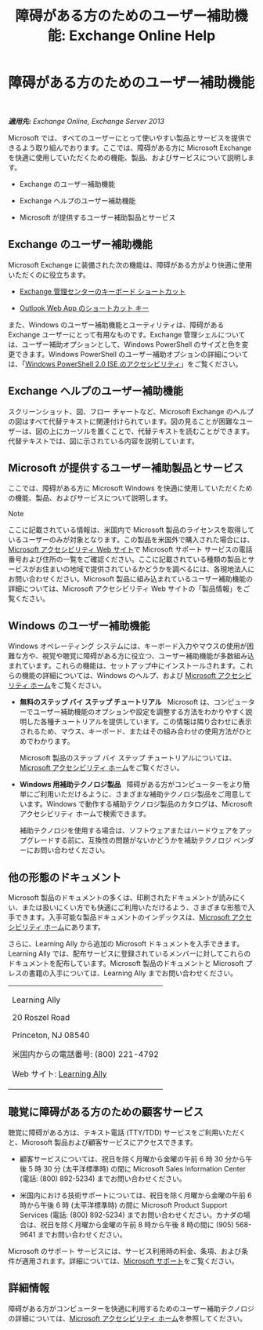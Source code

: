 ﻿---
title: '障碍がある方のためのユーザー補助機能: Exchange Online Help'
TOCTitle: 障碍がある方のためのユーザー補助機能
ms:assetid: a7203ebd-ffac-4a8d-a2d0-6c8a61c8eeb8
ms:mtpsurl: https://technet.microsoft.com/ja-jp/library/JJ150559(v=EXCHG.150)
ms:contentKeyID: 48269883
ms.date: 05/22/2018
mtps_version: v=EXCHG.150
ms.translationtype: HT
---

# 障碍がある方のためのユーザー補助機能

 

_**適用先:** Exchange Online, Exchange Server 2013_

Microsoft では、すべてのユーザーにとって使いやすい製品とサービスを提供できるよう取り組んでおります。ここでは、障碍がある方に Microsoft Exchange を快適に使用していただくための機能、製品、およびサービスについて説明します。

  - Exchange のユーザー補助機能

  - Exchange ヘルプのユーザー補助機能

  - Microsoft が提供するユーザー補助製品とサービス

## Exchange のユーザー補助機能

Microsoft Exchange に装備された次の機能は、障碍がある方がより快適に使用いただくのに役立ちます。

  - [Exchange 管理センターのキーボード ショートカット](keyboard-shortcuts-in-the-exchange-admin-center-exchange-online-protection-help.md)

  - [Outlook Web App のショートカット キー](https://go.microsoft.com/fwlink/p/?linkid=268079)

また、Windows のユーザー補助機能とユーティリティは、障碍がある Exchange ユーザーにとって有用なものです。Exchange 管理シェルについては、ユーザー補助オプションとして、Windows PowerShell のサイズと色を変更できます。Windows PowerShell のユーザー補助オプションの詳細については、「[Windows PowerShell 2.0 ISE のアクセシビリティ](https://go.microsoft.com/fwlink/p/?linkid=258240)」をご覧ください。

## Exchange ヘルプのユーザー補助機能

スクリーンショット、図、フロー チャートなど、Microsoft Exchange のヘルプの図はすべて代替テキストに関連付けられています。図の見ることが困難なユーザーは、図の上にカーソルを置くことで、代替テキストを読むことができます。代替テキストでは、図に示されている内容を説明しています。

## Microsoft が提供するユーザー補助製品とサービス

ここでは、障碍がある方に Microsoft Windows を快適に使用していただくための機能、製品、およびサービスについて説明します。


> [!NOTE]
> ここに記載されている情報は、米国内で Microsoft 製品のライセンスを取得しているユーザーのみが対象となります。この製品を米国外で購入された場合には、<A href="https://www.microsoft.com/enable">Microsoft アクセシビリティ Web サイト</A>で Microsoft サポート サービスの電話番号および住所の一覧をご確認ください。ここに記載されている種類の製品とサービスがお住まいの地域で提供されているかどうかを調べるには、各現地法人にお問い合わせください。Microsoft 製品に組み込まれているユーザー補助機能の詳細については、Microsoft アクセシビリティ Web サイトの「製品情報」をご覧ください。



## Windows のユーザー補助機能

Windows オペレーティング システムには、キーボード入力やマウスの使用が困難な方や、視覚や聴覚に障碍がある方に役立つ、ユーザー補助機能が多数組み込まれています。これらの機能は、セットアップ中にインストールされます。これらの機能の詳細については、Windows のヘルプ、および [Microsoft アクセシビリティ ホーム](https://go.microsoft.com/fwlink/p/?linkid=18139)をご覧ください。

  - **無料のステップ バイ ステップ チュートリアル**   Microsoft は、コンピューターでユーザー補助機能のオプションや設定を調整する方法をわかりやすく説明した各種チュートリアルを提供しています。この情報は隣り合わせに表示されるため、マウス、キーボード、またはその組み合わせの使用方法がひとめでわかります。
    
    Microsoft 製品のステップ バイ ステップ チュートリアルについては、[Microsoft アクセシビリティ ホーム](https://go.microsoft.com/fwlink/p/?linkid=18139)をご覧ください。

  - **Windows 用補助テクノロジ製品**   障碍がある方がコンピューターをより簡単にご利用いただけるように、さまざまな補助テクノロジ製品をご用意しています。Windows で動作する補助テクノロジ製品のカタログは、Microsoft アクセシビリティ ホームで検索できます。
    
    補助テクノロジを使用する場合は、ソフトウェアまたはハードウェアをアップグレードする前に、互換性の問題がないかどうかを補助テクノロジ ベンダーにお問い合わせください。

## 他の形態のドキュメント

Microsoft 製品のドキュメントの多くは、印刷されたドキュメントが読みにくい、または扱いにくい方でも快適にご利用いただけるよう、さまざまな形態で入手できます。入手可能な製品ドキュメントのインデックスは、[Microsoft アクセシビリティ ホーム](https://go.microsoft.com/fwlink/p/?linkid=18139)にあります。

さらに、Learning Ally から追加の Microsoft ドキュメントを入手できます。Learning Ally では、配布サービスに登録されているメンバーに対してこれらのドキュメントを配布しています。Microsoft 製品のドキュメントと Microsoft プレスの書籍の入手については、Learning Ally までお問い合わせください。


<table>
<colgroup>
<col style="width: 100%" />
</colgroup>
<tbody>
<tr class="odd">
<td><p>Learning Ally</p>
<p>20 Roszel Road</p>
<p>Princeton, NJ 08540</p>
<p>米国内からの電話番号: (800) 221-4792</p>
<p>Web サイト: <a href="https://www.learningally.org/">Learning Ally</a></p></td>
</tr>
</tbody>
</table>


## 聴覚に障碍がある方のための顧客サービス

聴覚に障碍がある方は、テキスト電話 (TTY/TDD) サービスをご利用いただくと、Microsoft 製品および顧客サービスにアクセスできます。

  - 顧客サービスについては、祝日を除く月曜から金曜の午前 6 時 30 分から午後 5 時 30 分 (太平洋標準時) の間に Microsoft Sales Information Center (電話: (800) 892-5234) までお問い合わせください。

  - 米国内における技術サポートについては、祝日を除く月曜から金曜の午前 6 時から午後 6 時 (太平洋標準時) の間に Microsoft Product Support Services (電話: (800) 892-5234) までお問い合わせください。カナダの場合は、祝日を除く月曜から金曜の午前 8 時から午後 8 時の間に (905) 568-9641 までお問い合わせください。

Microsoft のサポート サービスには、サービス利用時の料金、条項、および条件が適用されます。詳細については、[Microsoft サポート](https://go.microsoft.com/fwlink/p/?linkid=18142)をご覧ください。

## 詳細情報

障碍がある方がコンピューターを快適に利用するためのユーザー補助テクノロジの詳細については、[Microsoft アクセシビリティ ホーム](http://go.microsoft.com/fwlink/p/?linkid=18139)を参照してください。


